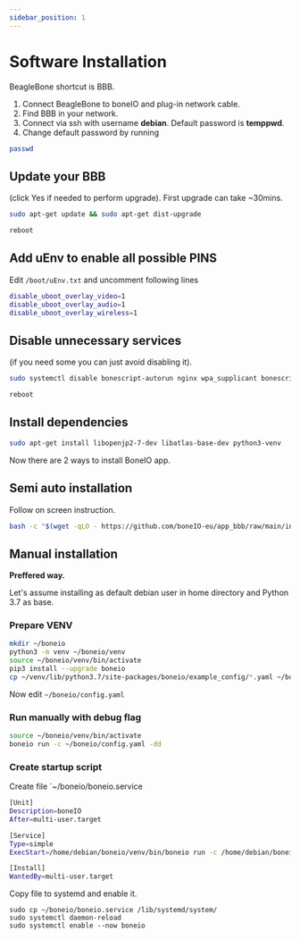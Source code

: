 ```yaml
---
sidebar_position: 1
---
```


# Software Installation

BeagleBone shortcut is BBB.

1. Connect BeagleBone to boneIO and plug-in network cable.
2. Find BBB in your network.
3. Connect via ssh with username **debian**. Default password is **temppwd**.
4. Change default password by running

```bash
passwd
```

## Update your BBB

(click Yes if needed to perform upgrade). First upgrade can take ~30mins.

```bash
sudo apt-get update && sudo apt-get dist-upgrade
```

```bash
reboot
```

## Add uEnv to enable all possible PINS

Edit `/boot/uEnv.txt` and uncomment following lines

```bash
disable_uboot_overlay_video=1
disable_uboot_overlay_audio=1
disable_uboot_overlay_wireless=1
```

## Disable unnecessary services

(if you need some you can just avoid disabling it).

```bash
sudo systemctl disable bonescript-autorun nginx wpa_supplicant bonescript.socket cloud9.socket cryptsetup.target
```

```bash
reboot
```

## Install dependencies

```bash
sudo apt-get install libopenjp2-7-dev libatlas-base-dev python3-venv
```

Now there are 2 ways to install BoneIO app.

## Semi auto installation

Follow on screen instruction.

```bash
bash -c "$(wget -qLO - https://github.com/boneIO-eu/app_bbb/raw/main/install_script.sh)"
```

## Manual installation

**Preffered way.**

Let's assume installing as default debian user in home directory and Python 3.7 as base.

### Prepare VENV

```bash
mkdir ~/boneio
python3 -m venv ~/boneio/venv
source ~/boneio/venv/bin/activate
pip3 install --upgrade boneio
cp ~/venv/lib/python3.7/site-packages/boneio/example_config/*.yaml ~/boneio/
```

Now edit `~/boneio/config.yaml`

### Run manually with debug flag

```bash
source ~/boneio/venv/bin/activate
boneio run -c ~/boneio/config.yaml -dd
```

### Create startup script

Create file `~/boneio/boneio.service

```bash
[Unit]
Description=boneIO
After=multi-user.target

[Service]
Type=simple
ExecStart=/home/debian/boneio/venv/bin/boneio run -c /home/debian/boneio/config.yaml

[Install]
WantedBy=multi-user.target
```

Copy file to systemd and enable it.

```
sudo cp ~/boneio/boneio.service /lib/systemd/system/
sudo systemctl daemon-reload
sudo systemctl enable --now boneio
```
